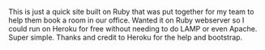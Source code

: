 This is just a quick site built on Ruby that was put together for my team to help them book a room in our office. Wanted it on Ruby webserver so I could run on Heroku for free without needing to do LAMP or even Apache. Super simple. Thanks and credit to Heroku for the help and bootstrap.
